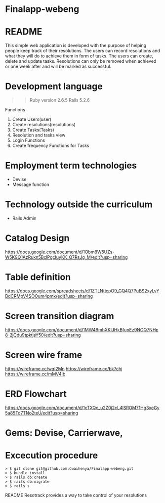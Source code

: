 # Finalapp-webeng
# README

This simple web application is developed with the purpose of helping people keep track of their resolutions. The users can record resolutions and what they will do to achieve them in form of tasks. The users can create, delete and update tasks. Resolutions can only be removed when achieved or one week after and will be marked as successful.  

# Development language

>> Ruby version 2.6.5 Rails 5.2.6
 
Functions
  1. Create Users(user)
  2. Create resolutions(resolutions)
  3. Create Tasks(Tasks)
  4. Resolution and tasks view
  5. Login Functions
  6. Create frequency Functions for Tasks

# Employment term technologies
 - Devise
 - Message function

# Technology outside the curriculum
 - Rails Admin

# Catalog Design 
https://docs.google.com/document/d/1Obm8W5UZs-W5K9Q1AzRukn5BclPgcIuyKK_Q7RsJg_M/edit?usp=sharing

# Table definition 
https://docs.google.com/spreadsheets/d/1ZTLNtjcpO9_GQ4Q7PuBS2xyLvYBdCRMpV4SOOum4pmk/edit?usp=sharing
 
# Screen transition diagram
https://docs.google.com/document/d/1MW48mhXKlJHkBfupEz9NOQ7NHp8-2jQdu9tpktjsY50/edit?usp=sharing

# Screen wire frame
https://wireframe.cc/wqI2Mn https://wireframe.cc/bk7chj https://wireframe.cc/mMV4Ib

# ERD Flowchart
 https://docs.google.com/document/d/1cTXQc_u2Z0j2cL4lSROM71Hg3xeGy5a85Td7TNo2teU/edit?usp=sharing
 
# Gems: Devise, Carrierwave,

# Excecution procedure
```
> $ git clone git@github.com:Cwaihenya/Finalapp-webeng.git
> $ bundle install
> $ rails db:create
> $ rails db:migrate
> $ rails s

```


README Resotrack provides a way to take control of your resolutions

